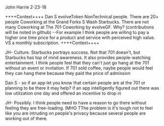 John Harrie 2-23-18

++++Context++++
Dan S
evolveToken NonTechnical people. 
There are 20+ people Coworking at the Grand Forks S Wash Starbucks. 
There are not many Coworking at The 701 Coworking by evolveGF.
Why?
(contributions will be noted in github)
--For example I think people are willing to pay a higher one time price for a product and service with perceived high value. 
VS a monthly subscription.
++++Context++++

JH-
Culture. 
Starbucks portrays success. 
Not that 701 doesn't, but Starbucks has top of mind awareness. 
It also provides people-watching entertainment. 
I think people feel that they can't just go hang at the 701 without an event or invitation. 
If 701 sold coffee, naybe people would feel they can hang there because they paid the price of admission

Dan S - so if an app let you know that certain people are at the 701 or planning to be there it may help?
if an app intelligently figured out there was low utilization one day and offered an incentive to drop in

JH-
Possibly. I think people need to have a reason to go there without feeling they are free-loading. IMHO
TThe problem is it's tough not to feel like you are intruding on people's privacy because several people are working out of there.
